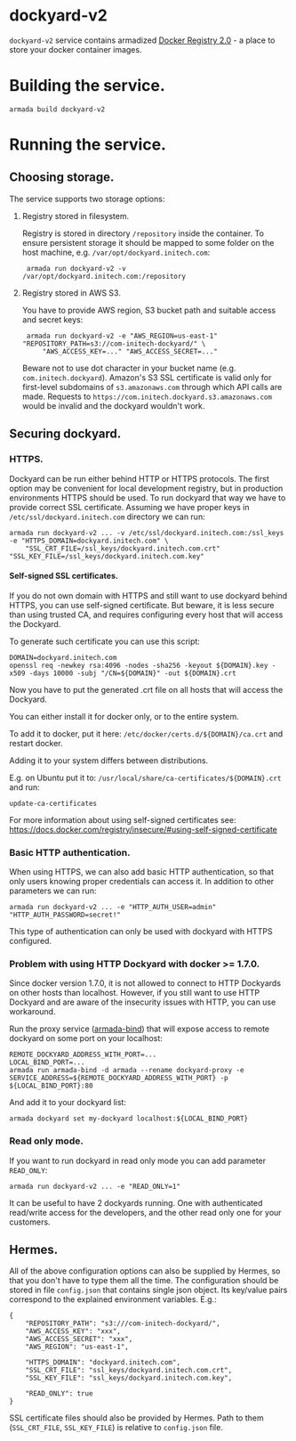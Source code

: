 # dockyard-v2

`dockyard-v2` service contains armadized [Docker Registry 2.0](https://github.com/docker/distribution) - a place to store
your docker container images.

# Building the service.

    armada build dockyard-v2


# Running the service.

## Choosing storage.

The service supports two storage options:

1. Registry stored in filesystem.

    Registry is stored in directory `/repository` inside the container.
    To ensure persistent storage it should be mapped to some folder on the host machine,
    e.g. `/var/opt/dockyard.initech.com`:

        armada run dockyard-v2 -v /var/opt/dockyard.initech.com:/repository


2. Registry stored in AWS S3.

    You have to provide AWS region, S3 bucket path and suitable access and secret keys:

        armada run dockyard-v2 -e "AWS_REGION=us-east-1" "REPOSITORY_PATH=s3://com-initech-dockyard/" \ 
            "AWS_ACCESS_KEY=..." "AWS_ACCESS_SECRET=..."

    Beware not to use dot character in your bucket name (e.g. `com.initech.dockyard`). Amazon's S3 SSL certificate
    is valid only for first-level subdomains of `s3.amazonaws.com` through which API calls are made.
    Requests to `https://com.initech.dockyard.s3.amazonaws.com` would be invalid and the dockyard wouldn't work.


## Securing dockyard.

### HTTPS.

Dockyard can be run either behind HTTP or HTTPS protocols.
The first option may be convenient for local development registry, but in production environments HTTPS should be used.
To run dockyard that way we have to provide correct SSL certificate.
Assuming we have proper keys in `/etc/ssl/dockyard.initech.com` directory we can run:

    armada run dockyard-v2 ... -v /etc/ssl/dockyard.initech.com:/ssl_keys -e "HTTPS_DOMAIN=dockyard.initech.com" \
        "SSL_CRT_FILE=/ssl_keys/dockyard.initech.com.crt" "SSL_KEY_FILE=/ssl_keys/dockyard.initech.com.key"

#### Self-signed SSL certificates.

If you do not own domain with HTTPS and still want to use dockyard behind HTTPS, you can use self-signed certificate.
But beware, it is less secure than using trusted CA, and requires configuring every host that will access the
Dockyard.

To generate such certificate you can use this script:

    DOMAIN=dockyard.initech.com
    openssl req -newkey rsa:4096 -nodes -sha256 -keyout ${DOMAIN}.key -x509 -days 10000 -subj "/CN=${DOMAIN}" -out ${DOMAIN}.crt

Now you have to put the generated .crt file on all hosts that will access the Dockyard.

You can either install it for docker only, or to the entire system.

To add it to docker, put it here: `/etc/docker/certs.d/${DOMAIN}/ca.crt` and restart docker.

Adding it to your system differs between distributions.

E.g. on Ubuntu put it to:
`/usr/local/share/ca-certificates/${DOMAIN}.crt`
and run:

    update-ca-certificates

For more information about using self-signed certificates see:
https://docs.docker.com/registry/insecure/#using-self-signed-certificate

### Basic HTTP authentication.

When using HTTPS, we can also add basic HTTP authentication, so that only users knowing proper credentials can access it.
In addition to other parameters we can run:

    armada run dockyard-v2 ... -e "HTTP_AUTH_USER=admin" "HTTP_AUTH_PASSWORD=secret!"

This type of authentication can only be used with dockyard with HTTPS configured.

### Problem with using HTTP Dockyard with docker >= 1.7.0.

Since docker version 1.7.0, it is not allowed to connect to HTTP Dockyards on other hosts than localhost.
However, if you still want to use HTTP Dockyard and are aware of the insecurity issues with HTTP, you can use
workaround.

Run the proxy service ([armada-bind](https://github.com/armadaplatform/armada-bind)) that will expose access to remote
dockyard on some port on your localhost:

    REMOTE_DOCKYARD_ADDRESS_WITH_PORT=...
    LOCAL_BIND_PORT=...
    armada run armada-bind -d armada --rename dockyard-proxy -e SERVICE_ADDRESS=${REMOTE_DOCKYARD_ADDRESS_WITH_PORT} -p ${LOCAL_BIND_PORT}:80

And add it to your dockyard list:

    armada dockyard set my-dockyard localhost:${LOCAL_BIND_PORT}

### Read only mode.

If you want to run dockyard in read only mode you can add parameter `READ_ONLY`:

    armada run dockyard-v2 ... -e "READ_ONLY=1"

It can be useful to have 2 dockyards running. One with authenticated read/write access for the developers, and the other
read only one for your customers.


## Hermes.

All of the above configuration options can also be supplied by Hermes, so that you don't have to type them all the time.
The configuration should be stored in file `config.json` that contains single json object.
Its key/value pairs correspond to the explained environment variables.
E.g.:

    {
        "REPOSITORY_PATH": "s3:///com-initech-dockyard/",
        "AWS_ACCESS_KEY": "xxx",
        "AWS_ACCESS_SECRET": "xxx",
        "AWS_REGION": "us-east-1",

        "HTTPS_DOMAIN": "dockyard.initech.com",
        "SSL_CRT_FILE": "ssl_keys/dockyard.initech.com.crt",
        "SSL_KEY_FILE": "ssl_keys/dockyard.initech.com.key",

        "READ_ONLY": true
    }

SSL certificate files should also be provided by Hermes. Path to them (`SSL_CRT_FILE`, `SSL_KEY_FILE`) is relative to
`config.json` file.

